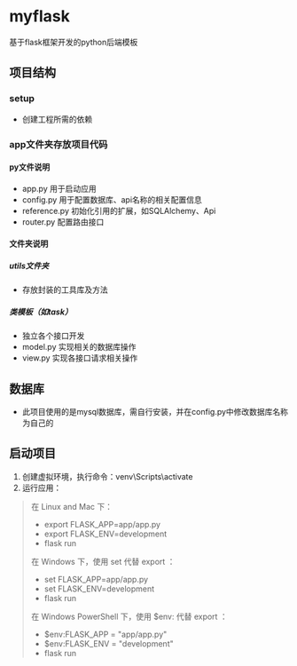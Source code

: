 # myflask

基于flask框架开发的python后端模板


## 项目结构
### setup
* 创建工程所需的依赖

### app文件夹存放项目代码
#### py文件说明
* app.py 用于启动应用
* config.py 用于配置数据库、api名称的相关配置信息
* reference.py 初始化引用的扩展，如SQLAlchemy、Api
* router.py 配置路由接口

#### 文件夹说明
##### utils文件夹
* 存放封装的工具库及方法
##### 类模板（如task）
* 独立各个接口开发
* model.py 实现相关的数据库操作
* view.py 实现各接口请求相关操作

## 数据库
* 此项目使用的是mysql数据库，需自行安装，并在config.py中修改数据库名称为自己的

## 启动项目
1. 创建虚拟环境，执行命令：venv\Scripts\activate
2. 运行应用：
>在 Linux and Mac 下：
>* export FLASK_APP=app/app.py
>* export FLASK_ENV=development
>* flask run
>
>在 Windows 下，使用 set 代替 export ：
>* set FLASK_APP=app/app.py
>* set FLASK_ENV=development
>* flask run
>
>在 Windows PowerShell 下，使用 $env: 代替 export ：
>* $env:FLASK_APP = "app/app.py"
>* $env:FLASK_ENV = "development"
>* flask run